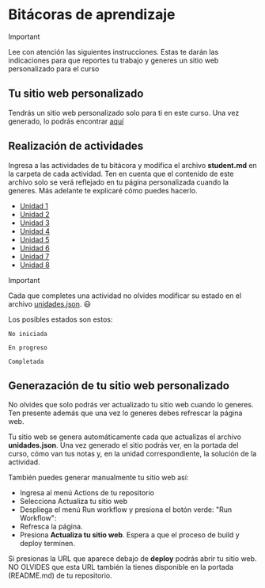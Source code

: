 # Bitácoras de aprendizaje

> [!IMPORTANT]
> Lee con atención las siguientes instrucciones. Estas te darán las indicaciones
> para que reportes tu trabajo y generes un sitio web personalizado para el curso

## Tu sitio web personalizado

Tendrás un sitio web personalizado solo para ti en este curso. Una vez generado, lo podrás encontrar [aquí](https://jfupb.github.io/simulacion-2025-10-simulacion-template2025-10)

## Realización de actividades

Ingresa a las actividades de tu bitácora y modifica el archivo **student.md** en la carpeta de cada actividad. Ten en cuenta que el contenido 
de este archivo solo se verá reflejado en tu página personalizada cuando la generes. Más adelante te explicaré cómo puedes hacerlo.

* [Unidad 1](src/content/activities/unit1)
* [Unidad 2](src/content/activities/unit2)
* [Unidad 3](src/content/activities/unit3)
* [Unidad 4](src/content/activities/unit4)
* [Unidad 5](src/content/activities/unit5)
* [Unidad 6](src/content/activities/unit6)
* [Unidad 7](src/content/activities/unit7)
* [Unidad 8](src/content/activities/unit8)

> [!IMPORTANT]
> Cada que completes una actividad no olvides modificar su estado en el archivo [unidades.json](src/content/activities/unidades.json). :smiley:

Los posibles estados son estos:
```
No iniciada
```
```
En progreso
```
```
Completada
```

## Generazación de tu sitio web personalizado

No olvides que solo podrás ver actualizado tu sitio web cuando lo generes. Ten presente además que una vez lo generes debes 
refrescar la página web.

Tu sitio web se genera automáticamente cada que actualizas el archivo **unidades.json**. Una vez generado el sitio podrás ver, en la portada del curso, 
cómo van tus notas y, en la unidad correspondiente, la solución de la actividad.

También puedes generar manualmente tu sitio web así: 

* Ingresa al menú Actions de tu repositorio
* Selecciona Actualiza tu sitio web
* Despliega el menú Run workflow y presiona el botón verde: "Run Workflow":
* Refresca la página.
* Presiona **Actualiza tu sitio web**. Espera a que el proceso de build y deploy terminen.
  
Si presionas la URL que aparece debajo de **deploy** podrás abrir tu sitio web. NO OLVIDES que esta URL también la tienes disponible en la portada (README.md) de tu 
repositorio.
